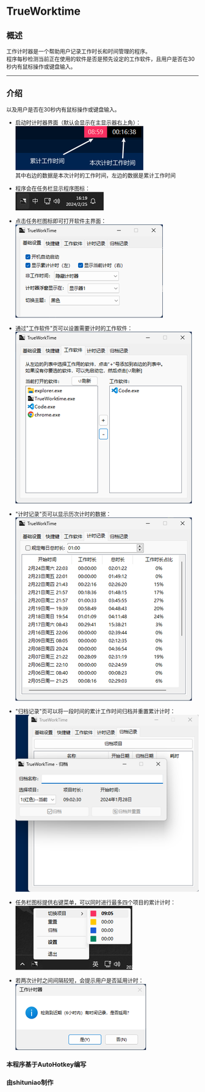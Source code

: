 # TrueWorktime
## 概述
   工作计时器是一个帮助用户记录工作时长和时间管理的程序。<br>
   程序每秒检测当前正在使用的软件是否是预先设定的工作软件，且用户是否在30秒内有鼠标操作或键盘输入。<br>

---

## 介绍
以及用户是否在30秒内有鼠标操作或键盘输入。   

- 启动时计时器界面（默认会显示在主显示器右上角）：   
![alt text](READMEres\image-1.png)   
其中右边的数据是本次计时的工作时间，左边的数据是累计工作时间   

- 程序会在任务栏显示程序图标：   
![alt text](READMEres\image-2.png)   
- 点击任务栏图标即可打开软件主界面：   
![alt text](READMEres\image-3.png)   
- 通过"工作软件"页可以设置需要计时的工作软件：   
![alt text](READMEres\image-4.png)  
- "计时记录"页可以显示历次计时的数据：  
![alt text](READMEres\image-5.png)  
- "归档记录"页可以将一段时间的累计工作时间归档并重置累计计时：  
![alt text](READMEres\image-6.png)  
- 任务栏图标提供右键菜单，可以同时进行最多四个项目的累计计时：  
![alt text](READMEres\image-7.png)  
- 若两次计时之间间隔较短，会提示用户是否延用计时：  
![alt text](READMEres\image-8.png)  
### 本程序基于AutoHotkey编写  
### 由shituniao制作



